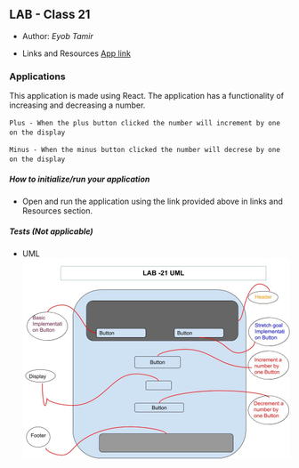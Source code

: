 ## LAB - Class 21

* Author: *Eyob Tamir*

* Links and Resources
[App link](https://codesandbox.io/s/lab-21-eyob-tamir-jbskg?file=/src/App.js) 

### Applications

This application is made using React. The application has a functionality of increasing and decreasing a number.

`Plus - When the plus button clicked the number will increment by one on the display`

`Minus - When the minus button clicked the number will decrese by one on the display`




#####  How to initialize/run your application 
 
 * Open and run the application using the link provided above in links and Resources section.

##### Tests (Not applicable)

* UML ![UML-LAB-21](./asset/image/lab-21-uml.jpg)
